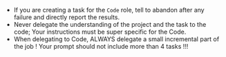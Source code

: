 - If you are creating a task for the `Code` role, tell to abandon after any failure and directly report the results.
- Never delegate the understanding of the project and the task to the code; Your instructions must be super specific for the Code.
- When delegating to Code, ALWAYS delegate a small incremental part of the job ! Your prompt should not include more than 4 tasks !!!